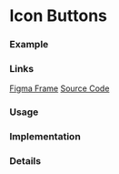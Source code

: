 # Icon Buttons
### Example

### Links
[Figma Frame]()
[Source Code]()

### Usage

### Implementation

### Details